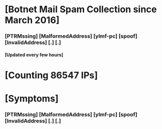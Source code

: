 # [Botnet Mail Spam Collection since March 2016]
### [PTRMssing] [MalformedAddress] [ylmf-pc] [spoof] [InvalidAddress] [.] [.]
#### [Updated every few hours]

# [Counting 86547 IPs]

# [Symptoms] 
###   [PTRMssing] [MalformedAddress] [ylmf-pc] [spoof] [InvalidAddress] [.] [.]

